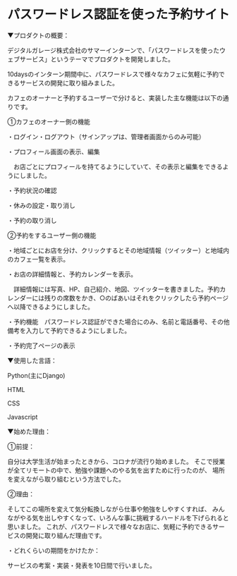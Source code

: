 # パスワードレス認証を使った予約サイト
▼プロダクトの概要：

デジタルガレージ株式会社のサマーインターンで、「パスワードレスを使ったウェブサービス」というテーマでプロダクトを開発しました。

10daysのインターン期間中に、パスワードレスで様々なカフェに気軽に予約できるサービスの開発に取り組みました。

カフェのオーナーと予約するユーザーで分けると、実装した主な機能は以下の通りです。
　
 
①カフェのオーナー側の機能

・ログイン・ログアウト（サインアップは、管理者画面からのみ可能）

・プロフィール画面の表示、編集

　お店ごとにプロフィールを持てるようにしていて、その表示と編集をできるようにしました。

・予約状況の確認

・休みの設定・取り消し

・予約の取り消し


②予約をするユーザー側の機能

・地域ごとにお店を分け、クリックするとその地域情報（ツイッター）と地域内のカフェ一覧を表示。

・お店の詳細情報と、予約カレンダーを表示。

　詳細情報には写真、HP、自己紹介、地図、ツイッターを書きました。予約カレンダーには残りの席数をかき、○のばあいはそれをクリックしたら予約ページへ以降できるようにしました。
 
 ・予約機能　パスワードレス認証ができた場合にのみ、名前と電話番号、その他備考を入力して予約できるようにしました。
 
 ・予約完了ページの表示


▼使用した言語：

Python(主にDjango)

HTML

CSS

Javascript

▼始めた理由：

①前提：

自分は大学生活が始まったときから、コロナが流行り始めました。
そこで授業が全てリモートの中で、勉強や課題へのやる気を出すために行ったのが、
場所を変えながら取り組むという方法でした。

②理由：

そしてこの場所を変えて気分転換しながら仕事や勉強をしやすくすれば、
みんながやる気を出しやすくなって、いろんな事に挑戦するハードルを下げられると思いました。
これが、パスワードレスで様々なお店に、気軽に予約できるサービスの開発に取り組んだ理由です。


・どれくらいの期間をかけたか：

サービスの考案・実装・発表を10日間で行いました。
